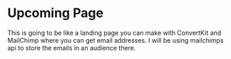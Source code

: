 # Upcoming Page

This is going to be like a landing page you can make with ConvertKit and MailChimp where you can get email addresses. I will be using mailchimps api to store the emails in an audience there. 
